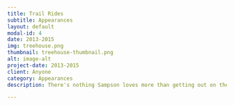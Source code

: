 ```yaml
---
title: Trail Rides
subtitle: Appearances
layout: default
modal-id: 4
date: 2013-2015
img: treehouse.png
thumbnail: treehouse-thumbnail.png
alt: image-alt
project-date: 2013-2015
client: Anyone
category: Appearances
description: There's nothing Sampson loves more than getting out on the trail. He hits it with verve and vigor, and loves to see the world. A smooth rider, he makes for wonderful trail rides.

---
```

